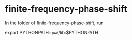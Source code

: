 # finite-frequency-phase-shift

In the folder of finite-frequency-phase-shift, run

export PYTHONPATH=`pwd`/lib:$PYTHONPATH
